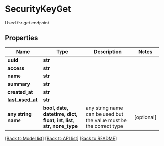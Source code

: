 # SecurityKeyGet

Used for get endpoint

## Properties
Name | Type | Description | Notes
------------ | ------------- | ------------- | -------------
**uuid** | **str** |  | 
**access** | **str** |  | 
**name** | **str** |  | 
**summary** | **str** |  | 
**created_at** | **str** |  | 
**last_used_at** | **str** |  | 
**any string name** | **bool, date, datetime, dict, float, int, list, str, none_type** | any string name can be used but the value must be the correct type | [optional]

[[Back to Model list]](../README.md#documentation-for-models) [[Back to API list]](../README.md#documentation-for-api-endpoints) [[Back to README]](../README.md)


